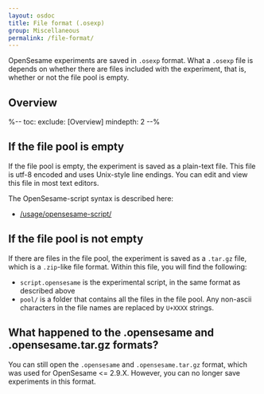 ```yaml
---
layout: osdoc
title: File format (.osexp)
group: Miscellaneous
permalink: /file-format/
---
```


OpenSesame experiments are saved in `.osexp` format. What a `.osexp` file is depends on whether there are files included with the experiment, that is, whether or not the file pool is empty.

## Overview

%--
toc:
 exclude: [Overview]
 mindepth: 2
--%

## If the file pool is empty

If the file pool is empty, the experiment is saved as a plain-text file. This file is utf-8 encoded and uses Unix-style line endings. You can edit and view this file in most text editors.

The OpenSesame-script syntax is described here:

- [/usage/opensesame-script/](/usage/opensesame-script/)

## If the file pool is not empty

If there are files in the file pool, the experiment is saved as a `.tar.gz` file, which is a `.zip`-like file format. Within this file, you will find the following:

- `script.opensesame` is the experimental script, in the same format as described above
- `pool/` is a folder that contains all the files in the file pool. Any non-ascii characters in the file names are replaced by `U+XXXX` strings.

## What happened to the .opensesame and .opensesame.tar.gz formats?

You can still open the `.opensesame` and `.opensesame.tar.gz` format, which was used for OpenSesame <= 2.9.X. However, you can no longer save experiments in this format.
